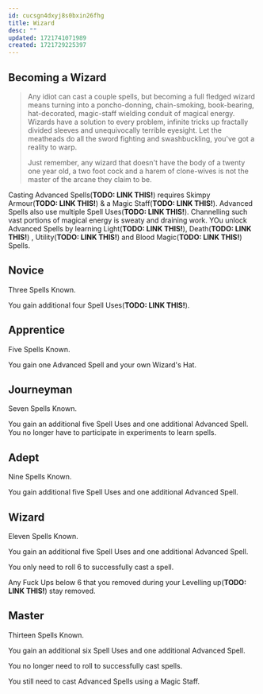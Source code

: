 ```yaml
---
id: cucsgn4dxyj8s0bxin26fhg
title: Wizard
desc: ""
updated: 1721741071989
created: 1721729225397
---
```


## Becoming a Wizard

> Any idiot can cast a couple spells, but becoming a full fledged wizard means turning into a poncho-donning, chain-smoking, book-bearing, hat-decorated, magic-staff wielding conduit of magical energy. Wizards have a solution to every problem, infinite tricks up fractally divided sleeves and unequivocally terrible eyesight. Let the meatheads do all the sword fighting and swashbuckling, you've got a reality to warp.
>
> Just remember, any wizard that doesn't have the body of a twenty one year old, a two foot cock and a harem of clone-wives is not the master of the arcane they claim to be.

Casting Advanced Spells(**TODO: LINK THIS!**) requires Skimpy Armour(**TODO: LINK THIS!**) & a Magic Staff(**TODO: LINK THIS!**). Advanced Spells also use multiple Spell Uses(**TODO: LINK THIS!**). Channelling such vast portions of magical energy is sweaty and draining work. YOu unlock Advanced Spells by learning Light(**TODO: LINK THIS!**), Death(**TODO: LINK THIS!**) , Utility(**TODO: LINK THIS!**) and Blood Magic(**TODO: LINK THIS!**) Spells.

## Novice

Three Spells Known.

You gain additional four Spell Uses(**TODO: LINK THIS!**).

## Apprentice

Five Spells Known.

You gain one Advanced Spell and your own Wizard's Hat.

## Journeyman

Seven Spells Known.

You gain an additional five Spell Uses and one additional Advanced Spell. You no longer have to participate in experiments to learn spells.

## Adept

Nine Spells Known.

You gain additional five Spell Uses and one additional Advanced Spell.

## Wizard

Eleven Spells Known.

You gain an additional five Spell Uses and one additional Advanced Spell.

You only need to roll 6 to successfully cast a spell.

Any Fuck Ups below 6 that you removed during your Levelling up(**TODO: LINK THIS!**) stay removed.

## Master

Thirteen Spells Known.

You gain an additional six Spell Uses and one additional Advanced Spell.

You no longer need to roll to successfully cast spells.

You still need to cast Advanced Spells using a Magic Staff.
